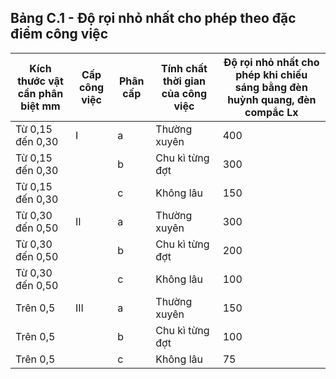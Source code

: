 ## Bảng C.1 - Độ rọi nhỏ nhất cho phép theo đặc điểm công việc

| Kích thước vật cần phân biệt mm   | Cấp công việc   | Phân cấp   | Tính chất thời gian của công việc   |   Độ rọi nhỏ nhất cho phép khi chiếu sáng bằng đèn huỳnh quang, đèn compắc Lx |
|-----------------------------------|-----------------|------------|-------------------------------------|-------------------------------------------------------------------------------|
| Từ 0,15 đến 0,30                  | I               | a          | Thường xuyên                        |                                                                           400 |
| Từ 0,15 đến 0,30                  |                 | b          | Chu kì từng đợt                     |                                                                           300 |
| Từ 0,15 đến 0,30                  |                 | c          | Không lâu                           |                                                                           150 |
| Từ 0,30 đến 0,50                  | II              | a          | Thường xuyên                        |                                                                           300 |
| Từ 0,30 đến 0,50                  |                 | b          | Chu kì từng đợt                     |                                                                           200 |
| Từ 0,30 đến 0,50                  |                 | c          | Không lâu                           |                                                                           100 |
| Trên 0,5                          | III             | a          | Thường xuyên                        |                                                                           150 |
| Trên 0,5                          |                 | b          | Chu kì từng đợt                     |                                                                           100 |
| Trên 0,5                          |                 | c          | Không lâu                           |                                                                            75 |